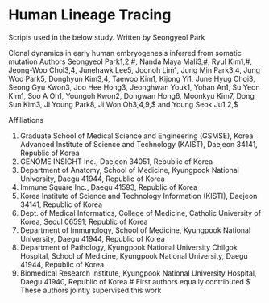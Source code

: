 # Human Lineage Tracing

Scripts used in the below study. Written by Seongyeol Park

Clonal dynamics in early human embryogenesis inferred from somatic mutation
Authors
Seongyeol Park1,2,#, Nanda Maya Mali3,#, Ryul Kim1,#, Jeong-Woo Choi3,4, Junehawk Lee5, Joonoh Lim1, Jung Min Park3,4, Jung Woo Park5, Donghyun Kim3,4, Taewoo Kim1, Kijong Yi1, June Hyug Choi3, Seong Gyu Kwon3, Joo Hee Hong3, Jeonghwan Youk1, Yohan An1, Su Yeon Kim1, Soo A Oh1, Youngoh Kwon2, Dongwan Hong6, Moonkyu Kim7, Dong Sun Kim3, Ji Young Park8, Ji Won Oh3,4,9,$ and Young Seok Ju1,2,$ 

Affiliations
1.	Graduate School of Medical Science and Engineering (GSMSE), Korea Advanced Institute of Science and Technology (KAIST), Daejeon 34141, Republic of Korea
2.	GENOME INSIGHT Inc., Daejeon 34051, Republic of Korea
3.	Department of Anatomy, School of Medicine, Kyungpook National University, Daegu 41944, Republic of Korea
4.	Immune Square Inc., Daegu 41593, Republic of Korea
5.	Korea Institute of Science and Technology Information (KISTI), Daejeon 34141, Republic of Korea
6.	Dept. of Medical Informatics, College of Medicine, Catholic University of Korea, Seoul 06591, Republic of Korea
7.	Department of Immunology, School of Medicine, Kyungpook National University, Daegu 41944, Republic of Korea
8.	Department of Pathology, Kyungpook National University Chilgok Hospital, School of Medicine, Kyungpook National University, Daegu 41944, Republic of Korea 
9.	Biomedical Research Institute, Kyungpook National University Hospital, Daegu 41940, Republic of Korea
\# First authors equally contributed
$ These authors jointly supervised this work 

